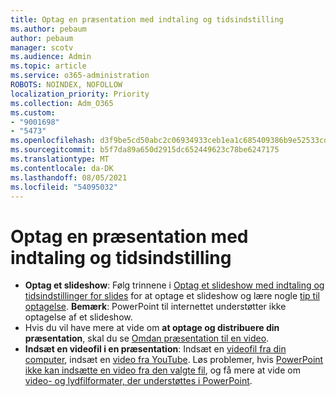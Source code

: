 ```yaml
---
title: Optag en præsentation med indtaling og tidsindstilling
ms.author: pebaum
author: pebaum
manager: scotv
ms.audience: Admin
ms.topic: article
ms.service: o365-administration
ROBOTS: NOINDEX, NOFOLLOW
localization_priority: Priority
ms.collection: Adm_O365
ms.custom:
- "9001698"
- "5473"
ms.openlocfilehash: d3f9be5cd50abc2c06934933ceb1ea1c685409386b9e52533cde3d55a4042e37
ms.sourcegitcommit: b5f7da89a650d2915dc652449623c78be6247175
ms.translationtype: MT
ms.contentlocale: da-DK
ms.lasthandoff: 08/05/2021
ms.locfileid: "54095032"
---
```

# <a name="record-a-presentation-with-narration-and-timing"></a>Optag en præsentation med indtaling og tidsindstilling

- **Optag et slideshow**: Følg trinnene i [Optag et slideshow med indtaling og tidsindstillinger for slides](https://support.office.com/article/Record-a-slide-show-with-narration-and-slide-timings-0B9502C6-5F6C-40AE-B1E7-E47D8741161C) for at optage et slideshow og lære nogle [tip til optagelse](https://support.office.com/article/Record-a-slide-show-with-narration-and-slide-timings-0B9502C6-5F6C-40AE-B1E7-E47D8741161C#OfficeVersion=Web).
**Bemærk**: PowerPoint til internettet understøtter ikke optagelse af et slideshow. 
- Hvis du vil have mere at vide om **at optage og distribuere din præsentation**, skal du se [Omdan præsentation til en video](https://support.office.com/article/Turn-your-presentation-into-a-video-C140551F-CB37-4818-B5D4-3E30815C3E83).
- **Indsæt en videofil i en præsentation**: Indsæt en [videofil fra din computer](https://support.office.com/article/insert-and-play-a-video-file-from-your-computer-f3fcbd3e-5f86-4320-8aea-31bff480ed02), indsæt en [video fra YouTube](https://support.office.com/article/Insert-a-video-from-YouTube-or-another-site-8340ec69-4cee-4fe1-ab96-4849154bc6db).  Løs problemer, hvis [PowerPoint ikke kan indsætte en video fra den valgte fil](https://support.office.com/article/PowerPoint-cannot-insert-a-video-from-the-selected-file-acd46430-9e0c-4dca-9484-19cf0afdde7c), og få mere at vide om [video- og lydfilformater, der understøttes i PowerPoint](https://support.office.com/article/video-and-audio-file-formats-supported-in-powerpoint-d8b12450-26db-4c7b-a5c1-593d3418fb59).
